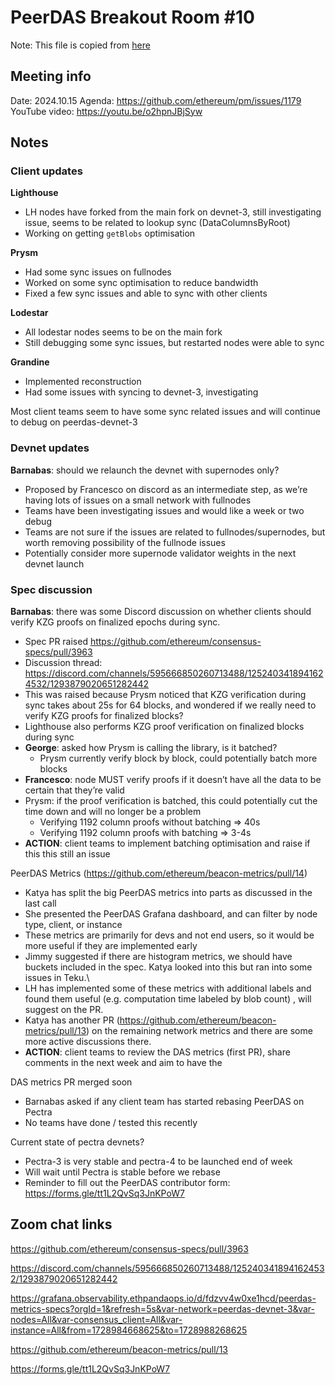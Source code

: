 
# PeerDAS Breakout Room #10
Note: This file is copied from [here](https://docs.google.com/document/d/1Ng2IrCe28kTt1BnIsjtMlKHq2MHgaja24LhFXSvqfJQ/edit#heading=h.tubwqb51zcjq)

## Meeting info
Date: 2024.10.15
Agenda: https://github.com/ethereum/pm/issues/1179
YouTube video: https://youtu.be/o2hpnJBjSyw

## Notes
### Client updates
**Lighthouse**
- LH nodes have forked from the main fork on devnet-3, still investigating issue, seems to be related to lookup sync (DataColumnsByRoot)
- Working on getting `getBlobs` optimisation 

**Prysm**
- Had some sync issues on fullnodes
- Worked on some sync optimisation to reduce bandwidth
- Fixed a few sync issues and able to sync with other clients

**Lodestar**

- All lodestar nodes seems to be on the main fork
- Still debugging some sync issues, but restarted nodes were able to sync

**Grandine**

- Implemented reconstruction
- Had some issues with syncing to devnet-3, investigating

Most client teams seem to have some sync related issues and will continue to debug on peerdas-devnet-3

### Devnet updates

**Barnabas**: should we relaunch the devnet with supernodes only?
- Proposed by Francesco on discord as an intermediate step, as we’re having lots of issues on a small network with fullnodes
- Teams have been investigating issues and would like a week or two debug
- Teams are not sure if the issues are related to fullnodes/supernodes, but worth removing possibility of the fullnode issues
- Potentially consider more supernode validator weights in the next devnet launch

### Spec discussion

**Barnabas**: there was some Discord discussion on whether clients should verify KZG proofs on finalized epochs during sync.

- Spec PR raised https://github.com/ethereum/consensus-specs/pull/3963 
- Discussion thread: https://discord.com/channels/595666850260713488/1252403418941624532/1293879020651282442 
- This was raised because Prysm noticed that KZG verification during sync takes about 25s for 64 blocks, and wondered if we really need to verify KZG proofs for finalized blocks?
- Lighthouse also performs KZG proof verification on finalized blocks during sync 
- **George**: asked how Prysm is calling the library, is it batched?
  - Prysm currently verify block by block, could potentially batch more blocks 
- **Francesco**: node MUST verify proofs if it doesn’t have all the data to be certain that they’re valid
- Prysm: if the proof verification is batched, this could potentially cut the time down and will no longer be a problem
  - Verifying 1192 column proofs without batching => 40s
  - Verifying 1192 column proofs with batching => 3-4s
- **ACTION**: client teams to implement batching optimisation and raise if this this still an issue
 
PeerDAS Metrics (https://github.com/ethereum/beacon-metrics/pull/14)
- Katya has split the big PeerDAS metrics into parts as discussed in the last call
- She presented the PeerDAS Grafana dashboard, and can filter by node type, client, or instance
- These metrics are primarily for devs and not end users, so it would be more useful if they are implemented early
- Jimmy suggested if there are histogram metrics, we should have buckets included in the spec. Katya looked into this but ran into some issues in Teku.\
- LH has implemented some of these metrics with additional labels and found them useful (e.g. computation time labeled by blob count) , will suggest on the PR.
- Katya has another PR (https://github.com/ethereum/beacon-metrics/pull/13)  on the remaining network metrics and there are some more active discussions there.
- **ACTION**: client teams to review the DAS metrics (first PR), share comments in the next week and aim to have the 

DAS metrics PR merged soon
- Barnabas asked if any client team has started rebasing PeerDAS on Pectra
- No teams have done / tested this recently


Current state of pectra devnets?
- Pectra-3 is very stable and pectra-4 to be launched end of week
- Will wait until Pectra is stable before we rebase
- Reminder to fill out the PeerDAS contributor form: https://forms.gle/tt1L2QvSq3JnKPoW7

## Zoom chat links

https://github.com/ethereum/consensus-specs/pull/3963

https://discord.com/channels/595666850260713488/1252403418941624532/1293879020651282442

https://grafana.observability.ethpandaops.io/d/fdzvv4w0xe1hcd/peerdas-metrics-specs?orgId=1&refresh=5s&var-network=peerdas-devnet-3&var-nodes=All&var-consensus_client=All&var-instance=All&from=1728984668625&to=1728988268625

https://github.com/ethereum/beacon-metrics/pull/13

https://forms.gle/tt1L2QvSq3JnKPoW7
